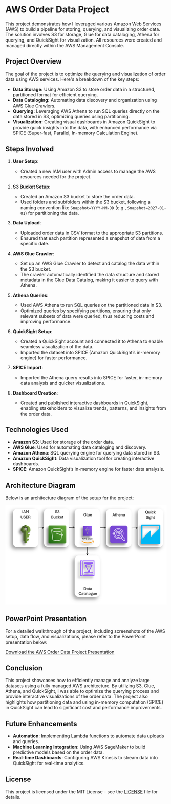 # AWS Order Data Project

This project demonstrates how I leveraged various Amazon Web Services (AWS) to build a pipeline for storing, querying, and visualizing order data. The solution involves S3 for storage, Glue for data cataloging, Athena for querying, and QuickSight for visualization. All resources were created and managed directly within the AWS Management Console.

## Project Overview

The goal of the project is to optimize the querying and visualization of order data using AWS services. Here's a breakdown of the key steps:

- **Data Storage:** Using Amazon S3 to store order data in a structured, partitioned format for efficient querying.
- **Data Cataloging:** Automating data discovery and organization using AWS Glue Crawlers.
- **Querying:** Leveraging AWS Athena to run SQL queries directly on the data stored in S3, optimizing queries using partitioning.
- **Visualization:** Creating visual dashboards in Amazon QuickSight to provide quick insights into the data, with enhanced performance via SPICE (Super-fast, Parallel, In-memory Calculation Engine).

## Steps Involved

1. **User Setup**:
    - Created a new IAM user with Admin access to manage the AWS resources needed for the project.

2. **S3 Bucket Setup**:
    - Created an Amazon S3 bucket to store the order data.
    - Used folders and subfolders within the S3 bucket, following a naming convention like `Snapshot=YYYY-MM-DD` (e.g., `Snapshot=2027-01-01`) for partitioning the data.

3. **Data Upload**:
    - Uploaded order data in CSV format to the appropriate S3 partitions.
    - Ensured that each partition represented a snapshot of data from a specific date.

4. **AWS Glue Crawler**:
    - Set up an AWS Glue Crawler to detect and catalog the data within the S3 bucket.
    - The crawler automatically identified the data structure and stored metadata in the Glue Data Catalog, making it easier to query with Athena.

5. **Athena Queries**:
    - Used AWS Athena to run SQL queries on the partitioned data in S3.
    - Optimized queries by specifying partitions, ensuring that only relevant subsets of data were queried, thus reducing costs and improving performance.

6. **QuickSight Setup**:
    - Created a QuickSight account and connected it to Athena to enable seamless visualization of the data.
    - Imported the dataset into SPICE (Amazon QuickSight’s in-memory engine) for faster performance.

7. **SPICE Import**:
    - Imported the Athena query results into SPICE for faster, in-memory data analysis and quicker visualizations.

8. **Dashboard Creation**:
    - Created and published interactive dashboards in QuickSight, enabling stakeholders to visualize trends, patterns, and insights from the order data.

## Technologies Used

- **Amazon S3**: Used for storage of the order data.
- **AWS Glue**: Used for automating data cataloging and discovery.
- **Amazon Athena**: SQL querying engine for querying data stored in S3.
- **Amazon QuickSight**: Data visualization tool for creating interactive dashboards.
- **SPICE**: Amazon QuickSight’s in-memory engine for faster data analysis.

## Architecture Diagram

Below is an architecture diagram of the setup for the project:

![Architecture Diagram](docs/architecture_diagram.png)

## PowerPoint Presentation

For a detailed walkthrough of the project, including screenshots of the AWS setup, data flow, and visualizations, please refer to the PowerPoint presentation below:

[Download the AWS Order Data Project Presentation](docs/AWS_Order_Data_Project.pptx)

## Conclusion

This project showcases how to efficiently manage and analyze large datasets using a fully managed AWS architecture. By utilizing S3, Glue, Athena, and QuickSight, I was able to optimize the querying process and provide interactive visualizations of the order data. The project also highlights how partitioning data and using in-memory computation (SPICE) in QuickSight can lead to significant cost and performance improvements.

## Future Enhancements

- **Automation**: Implementing Lambda functions to automate data uploads and queries.
- **Machine Learning Integration**: Using AWS SageMaker to build predictive models based on the order data.
- **Real-time Dashboards**: Configuring AWS Kinesis to stream data into QuickSight for real-time analytics.

## License

This project is licensed under the MIT License - see the [LICENSE](LICENSE) file for details.
